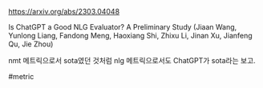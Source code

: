 https://arxiv.org/abs/2303.04048

Is ChatGPT a Good NLG Evaluator? A Preliminary Study (Jiaan Wang, Yunlong Liang, Fandong Meng, Haoxiang Shi, Zhixu Li, Jinan Xu, Jianfeng Qu, Jie Zhou)

nmt 메트릭으로서 sota였던 것처럼 nlg 메트릭으로서도 ChatGPT가 sota라는 보고.

#metric 